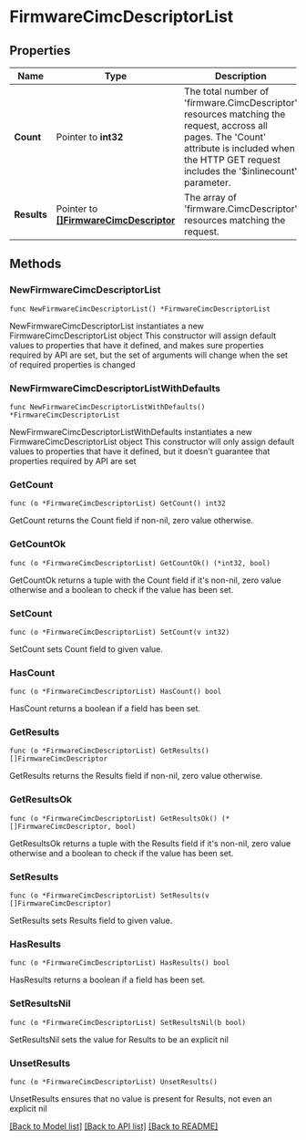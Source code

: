 # FirmwareCimcDescriptorList

## Properties

Name | Type | Description | Notes
------------ | ------------- | ------------- | -------------
**Count** | Pointer to **int32** | The total number of &#39;firmware.CimcDescriptor&#39; resources matching the request, accross all pages. The &#39;Count&#39; attribute is included when the HTTP GET request includes the &#39;$inlinecount&#39; parameter. | [optional] 
**Results** | Pointer to [**[]FirmwareCimcDescriptor**](firmware.CimcDescriptor.md) | The array of &#39;firmware.CimcDescriptor&#39; resources matching the request. | [optional] 

## Methods

### NewFirmwareCimcDescriptorList

`func NewFirmwareCimcDescriptorList() *FirmwareCimcDescriptorList`

NewFirmwareCimcDescriptorList instantiates a new FirmwareCimcDescriptorList object
This constructor will assign default values to properties that have it defined,
and makes sure properties required by API are set, but the set of arguments
will change when the set of required properties is changed

### NewFirmwareCimcDescriptorListWithDefaults

`func NewFirmwareCimcDescriptorListWithDefaults() *FirmwareCimcDescriptorList`

NewFirmwareCimcDescriptorListWithDefaults instantiates a new FirmwareCimcDescriptorList object
This constructor will only assign default values to properties that have it defined,
but it doesn't guarantee that properties required by API are set

### GetCount

`func (o *FirmwareCimcDescriptorList) GetCount() int32`

GetCount returns the Count field if non-nil, zero value otherwise.

### GetCountOk

`func (o *FirmwareCimcDescriptorList) GetCountOk() (*int32, bool)`

GetCountOk returns a tuple with the Count field if it's non-nil, zero value otherwise
and a boolean to check if the value has been set.

### SetCount

`func (o *FirmwareCimcDescriptorList) SetCount(v int32)`

SetCount sets Count field to given value.

### HasCount

`func (o *FirmwareCimcDescriptorList) HasCount() bool`

HasCount returns a boolean if a field has been set.

### GetResults

`func (o *FirmwareCimcDescriptorList) GetResults() []FirmwareCimcDescriptor`

GetResults returns the Results field if non-nil, zero value otherwise.

### GetResultsOk

`func (o *FirmwareCimcDescriptorList) GetResultsOk() (*[]FirmwareCimcDescriptor, bool)`

GetResultsOk returns a tuple with the Results field if it's non-nil, zero value otherwise
and a boolean to check if the value has been set.

### SetResults

`func (o *FirmwareCimcDescriptorList) SetResults(v []FirmwareCimcDescriptor)`

SetResults sets Results field to given value.

### HasResults

`func (o *FirmwareCimcDescriptorList) HasResults() bool`

HasResults returns a boolean if a field has been set.

### SetResultsNil

`func (o *FirmwareCimcDescriptorList) SetResultsNil(b bool)`

 SetResultsNil sets the value for Results to be an explicit nil

### UnsetResults
`func (o *FirmwareCimcDescriptorList) UnsetResults()`

UnsetResults ensures that no value is present for Results, not even an explicit nil

[[Back to Model list]](../README.md#documentation-for-models) [[Back to API list]](../README.md#documentation-for-api-endpoints) [[Back to README]](../README.md)


